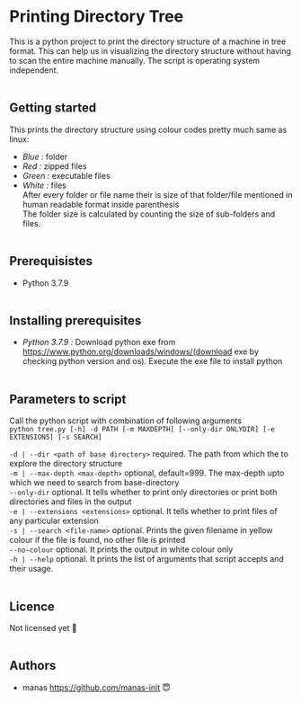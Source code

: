 # Printing Directory Tree
This is a python project to print the directory structure of a machine in tree format. This can help us in visualizing the directory structure without having to scan the entire machine manually. The script is operating system independent.
<br><br>
## Getting started
This prints the directory structure using colour codes pretty much same as linux:<br>
- *Blue :* folder
- *Red :* zipped files
- *Green :* executable files
- *White :* files<br>
After every folder or file name their is size of that folder/file mentioned in human readable format inside parenthesis<br>
The folder size is calculated by counting the size of sub-folders and files.
<br><br>
## Prerequisistes
- Python 3.7.9
<br><br>
## Installing prerequisites
- *Python 3.7.9 :* Download python exe from https://www.python.org/downloads/windows/(download exe by checking python version and os).	Execute the exe file to install python
<br><br>
## Parameters to script
Call the python script with combination of following arguments <br>
`python tree.py [-h] -d PATH [-m MAXDEPTH] [--only-dir ONLYDIR] [-e EXTENSIONS] [-s SEARCH]`<br>

`-d | --dir <path of base directory>` required. The path from which the to explore the directory structure<br>
`-m | --max-depth <max-depth>` optional, default=999. The max-depth upto which we need to search from base-directory<br>
`--only-dir`  optional. It tells whether to print only directories or print both directories and files in the output<br>
`-e | --extensions <extensions>` optional. It tells whether to print files of any particular extension<br>
`-s | --search <file-name>` optional. Prints the given filename in yellow colour if the file is found, no other file is printed<br>
`--no-colour` optional. It prints the output in white colour only<br>
`-h | --help` optional. It prints the list of arguments that script accepts and their usage.
<br><br>
## Licence
Not licensed yet :see_no_evil:
<br><br>
## Authors
- manas https://github.com/manas-init :innocent:
